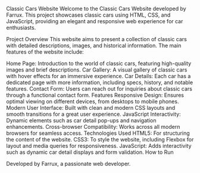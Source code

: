 Classic Cars Website
Welcome to the Classic Cars Website developed by Farrux. This project showcases classic cars using HTML, CSS, and JavaScript, providing an elegant and responsive web experience for car enthusiasts.

Project Overview
This website aims to present a collection of classic cars with detailed descriptions, images, and historical information. The main features of the website include:

Home Page: Introduction to the world of classic cars, featuring high-quality images and brief descriptions.
Car Gallery: A visual gallery of classic cars with hover effects for an immersive experience.
Car Details: Each car has a dedicated page with more information, including specs, history, and notable features.
Contact Form: Users can reach out for inquiries about classic cars through a functional contact form.
Features
Responsive Design: Ensures optimal viewing on different devices, from desktops to mobile phones.
Modern User Interface: Built with clean and modern CSS layouts and smooth transitions for a great user experience.
JavaScript Interactivity: Dynamic elements such as car detail pop-ups and navigation enhancements.
Cross-browser Compatibility: Works across all modern browsers for seamless access.
Technologies Used
HTML5: For structuring the content of the website.
CSS3: To style the website, including Flexbox for layout and media queries for responsiveness.
JavaScript: Adds interactivity such as dynamic car detail displays and form validation.
How to Run


Developed by Farrux, a passionate web developer.

